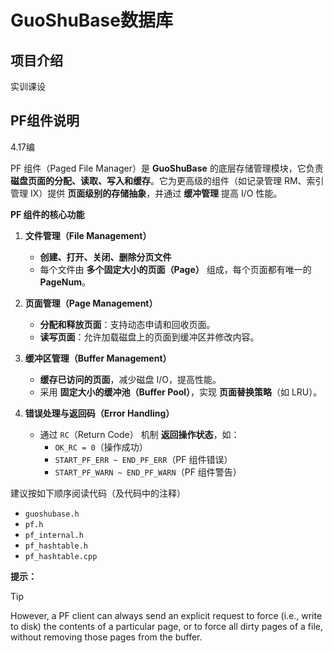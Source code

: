 
# GuoShuBase数据库

## 项目介绍

实训课设

## PF组件说明

4.17编

PF 组件（Paged File Manager）是 **GuoShuBase** 的底层存储管理模块，它负责 **磁盘页面的分配、读取、写入和缓存**。它为更高级的组件（如记录管理 RM、索引管理 IX）提供 **页面级别的存储抽象**，并通过 **缓冲管理** 提高 I/O 性能。

**PF 组件的核心功能**
1. **文件管理（File Management）**
    - **创建、打开、关闭、删除分页文件**
    - 每个文件由 **多个固定大小的页面（Page）** 组成，每个页面都有唯一的 **PageNum**。

2. **页面管理（Page Management）**
    - **分配和释放页面**：支持动态申请和回收页面。
    - **读写页面**：允许加载磁盘上的页面到缓冲区并修改内容。

3. **缓冲区管理（Buffer Management）**
    - **缓存已访问的页面**，减少磁盘 I/O，提高性能。
    - 采用 **固定大小的缓冲池（Buffer Pool）**，实现 **页面替换策略**（如 LRU）。

4. **错误处理与返回码（Error Handling）**
    - 通过 `RC`（Return Code） 机制 **返回操作状态**，如：
        - `OK_RC = 0`（操作成功）
        - `START_PF_ERR ~ END_PF_ERR`（PF 组件错误）
        - `START_PF_WARN ~ END_PF_WARN`（PF 组件警告）

建议按如下顺序阅读代码（及代码中的注释）

- `guoshubase.h`
- `pf.h`
- `pf_internal.h`
- `pf_hashtable.h`
- `pf_hashtable.cpp`

**提示：**

> [!tip]
> However, a PF client can always send an explicit request to force (i.e., write to disk) the contents of a particular page, or to force all dirty pages of a file, without removing those pages from the buffer.
